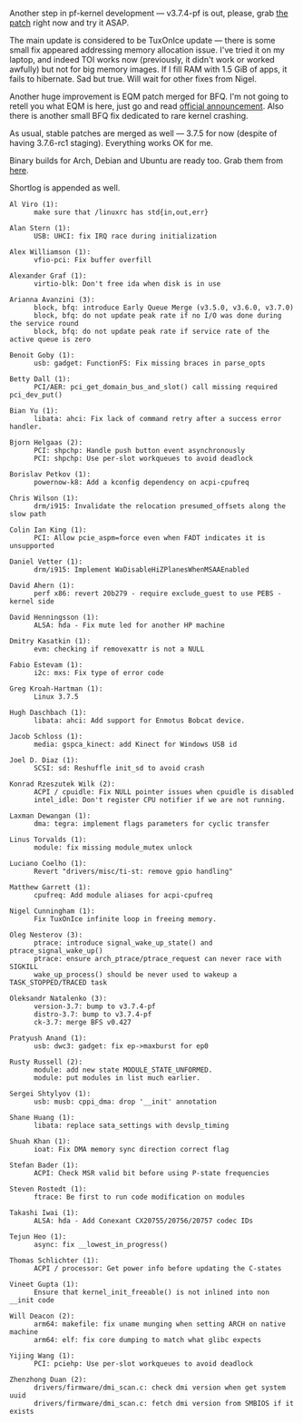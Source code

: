 Another step in pf-kernel development — v3.7.4-pf is out, please, grab [the patch](http://pf.natalenko.name/sources/3.7/patch-3.7.4-pf.bz2) right now and try it ASAP.  
  
The main update is considered to be TuxOnIce update — there is some small fix appeared addressing memory allocation issue. I've tried it on my laptop, and indeed TOI works now (previously, it didn't work or worked awfully) but not for big memory images. If I fill RAM with 1.5 GiB of apps, it fails to hibernate. Sad but true. Will wait for other fixes from Nigel.  
  
Another huge improvement is EQM patch merged for BFQ. I'm not going to retell you what EQM is here, just go and read [official announcement](https://groups.google.com/d/topic/bfq-iosched/H7PCRpreLAQ/discussion). Also there is another small BFQ fix dedicated to rare kernel crashing.  
  
As usual, stable patches are merged as well — 3.7.5 for now (despite of having 3.7.6-rc1 staging). Everything works OK for me.  
  
Binary builds for Arch, Debian and Ubuntu are ready too. Grab them from [here](http://pf.natalenko.name/binaries/).  
  
Shortlog is appended as well.  
  

    
    
    Al Viro (1):  
          make sure that /linuxrc has std{in,out,err}  
      
    Alan Stern (1):  
          USB: UHCI: fix IRQ race during initialization  
      
    Alex Williamson (1):  
          vfio-pci: Fix buffer overfill  
      
    Alexander Graf (1):  
          virtio-blk: Don't free ida when disk is in use  
      
    Arianna Avanzini (3):  
          block, bfq: introduce Early Queue Merge (v3.5.0, v3.6.0, v3.7.0)  
          block, bfq: do not update peak rate if no I/O was done during the service round  
          block, bfq: do not update peak rate if service rate of the active queue is zero  
      
    Benoit Goby (1):  
          usb: gadget: FunctionFS: Fix missing braces in parse_opts  
      
    Betty Dall (1):  
          PCI/AER: pci_get_domain_bus_and_slot() call missing required pci_dev_put()  
      
    Bian Yu (1):  
          libata: ahci: Fix lack of command retry after a success error handler.  
      
    Bjorn Helgaas (2):  
          PCI: shpchp: Handle push button event asynchronously  
          PCI: shpchp: Use per-slot workqueues to avoid deadlock  
      
    Borislav Petkov (1):  
          powernow-k8: Add a kconfig dependency on acpi-cpufreq  
      
    Chris Wilson (1):  
          drm/i915: Invalidate the relocation presumed_offsets along the slow path  
      
    Colin Ian King (1):  
          PCI: Allow pcie_aspm=force even when FADT indicates it is unsupported  
      
    Daniel Vetter (1):  
          drm/i915: Implement WaDisableHiZPlanesWhenMSAAEnabled  
      
    David Ahern (1):  
          perf x86: revert 20b279 - require exclude_guest to use PEBS - kernel side  
      
    David Henningsson (1):  
          ALSA: hda - Fix mute led for another HP machine  
      
    Dmitry Kasatkin (1):  
          evm: checking if removexattr is not a NULL  
      
    Fabio Estevam (1):  
          i2c: mxs: Fix type of error code  
      
    Greg Kroah-Hartman (1):  
          Linux 3.7.5  
      
    Hugh Daschbach (1):  
          libata: ahci: Add support for Enmotus Bobcat device.  
      
    Jacob Schloss (1):  
          media: gspca_kinect: add Kinect for Windows USB id  
      
    Joel D. Diaz (1):  
          SCSI: sd: Reshuffle init_sd to avoid crash  
      
    Konrad Rzeszutek Wilk (2):  
          ACPI / cpuidle: Fix NULL pointer issues when cpuidle is disabled  
          intel_idle: Don't register CPU notifier if we are not running.  
      
    Laxman Dewangan (1):  
          dma: tegra: implement flags parameters for cyclic transfer  
      
    Linus Torvalds (1):  
          module: fix missing module_mutex unlock  
      
    Luciano Coelho (1):  
          Revert "drivers/misc/ti-st: remove gpio handling"  
      
    Matthew Garrett (1):  
          cpufreq: Add module aliases for acpi-cpufreq  
      
    Nigel Cunningham (1):  
          Fix TuxOnIce infinite loop in freeing memory.  
      
    Oleg Nesterov (3):  
          ptrace: introduce signal_wake_up_state() and ptrace_signal_wake_up()  
          ptrace: ensure arch_ptrace/ptrace_request can never race with SIGKILL  
          wake_up_process() should be never used to wakeup a TASK_STOPPED/TRACED task  
      
    Oleksandr Natalenko (3):  
          version-3.7: bump to v3.7.4-pf  
          distro-3.7: bump to v3.7.4-pf  
          ck-3.7: merge BFS v0.427  
      
    Pratyush Anand (1):  
          usb: dwc3: gadget: fix ep->maxburst for ep0  
      
    Rusty Russell (2):  
          module: add new state MODULE_STATE_UNFORMED.  
          module: put modules in list much earlier.  
      
    Sergei Shtylyov (1):  
          usb: musb: cppi_dma: drop '__init' annotation  
      
    Shane Huang (1):  
          libata: replace sata_settings with devslp_timing  
      
    Shuah Khan (1):  
          ioat: Fix DMA memory sync direction correct flag  
      
    Stefan Bader (1):  
          ACPI: Check MSR valid bit before using P-state frequencies  
      
    Steven Rostedt (1):  
          ftrace: Be first to run code modification on modules  
      
    Takashi Iwai (1):  
          ALSA: hda - Add Conexant CX20755/20756/20757 codec IDs  
      
    Tejun Heo (1):  
          async: fix __lowest_in_progress()  
      
    Thomas Schlichter (1):  
          ACPI / processor: Get power info before updating the C-states  
      
    Vineet Gupta (1):  
          Ensure that kernel_init_freeable() is not inlined into non __init code  
      
    Will Deacon (2):  
          arm64: makefile: fix uname munging when setting ARCH on native machine  
          arm64: elf: fix core dumping to match what glibc expects  
      
    Yijing Wang (1):  
          PCI: pciehp: Use per-slot workqueues to avoid deadlock  
      
    Zhenzhong Duan (2):  
          drivers/firmware/dmi_scan.c: check dmi version when get system uuid  
          drivers/firmware/dmi_scan.c: fetch dmi version from SMBIOS if it exists  
    
